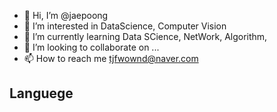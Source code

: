 - 👋 Hi, I’m @jaepoong
- 👀 I’m interested in DataScience, Computer Vision 
- 🌱 I’m currently learning Data SCience, NetWork, Algorithm,
- 💞️ I’m looking to collaborate on ...
- 📫 How to reach me tjfwownd@naver.com
## Languege
